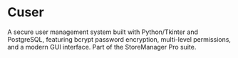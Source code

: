 # Cuser
A secure user management system built with Python/Tkinter and PostgreSQL, featuring bcrypt password encryption, multi-level permissions, and a modern GUI interface. Part of the StoreManager Pro suite.
